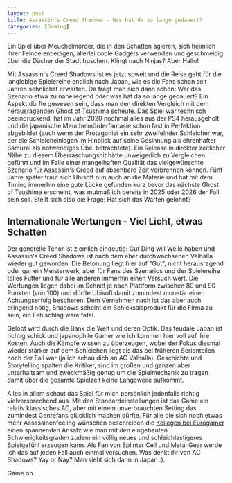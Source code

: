 ```yaml
---
layout: post
title: Assassin's Creed Shadows - Was hat da so lange gedauert?
categories: [Gaming]
---
```

Ein Spiel über Meuchelmörder, die in den Schatten agieren, sich heimlich Ihrer Feinde entledigen, allerlei coole Gadgets verwenden und  geschmeidig über die Dächer der Stadt huschen. Klingt nach Ninjas? Aber Hallo!

Mit Assassin's Creed Shadows ist es jetzt soweit und die Reise geht für die langlebige Spielereihe endlich nach Japan, wie es die Fans schon seit Jahren sehnlichst erwarten. Da fragt man sich dann schon: War das Szenario etwa zu naheliegend oder was hat da so lange gedauert? Ein Aspekt dürfte gewesen sein, dass man den direkten Vergleich mit dem herausragenden Ghost of Tsushima scheute. Das Spiel war technisch beeindruckend, hat im Jahr 2020 nochmal alles aus der PS4 herausgeholt und die japanische Meuchelmörderfantasie schon fast in Perfektion abgebildet (auch wenn der Protagonist ein sehr zweifelnder Schleicher war, der die Schleicheinlagen im Hinblick auf seine Gesinnung als ehrenhafter Samurai als notwendiges Übel betrachtete). Ein Release in direkter zeitlicher Nähe zu diesem Überraschungshit hätte unweigerlich zu Vergleichen geführt und im Falle einer mangelhaften Qualität das vielgewünschte Szenario für Assassin's Creed auf absehbare Zeit verbrennen können. Fünf Jahre später traut sich Ubisoft nun auch an die Materie und hat mit dem Timing immerhin eine gute Lücke gefunden kurz bevor das nächste Ghost of Tsushima erscheint, was mutmaßlich bereits in 2025 oder 2026 der Fall sein soll. Stellt sich also die Frage: Hat sich das Warten gelohnt?

## Internationale Wertungen - Viel Licht, etwas Schatten
Der generelle Tenor ist ziemlich eindeutig: Gut Ding will Weile haben und Assassin's Creed Shadows ist nach dem eher durchwachsenen Valhalla wieder gut geworden. Die Betonung liegt hier auf "Gut", nicht herausragend oder gar ein Meisterwerk, aber für Fans des Szenarios und der Spielereihe tolles Futter und für alle anderen immerhin einen Versuch wert. Die Wertungen liegen dabei im Schnitt je nach Plattform zwischen 80 und 90 Punkten (von 100) und dürfte Ubisoft damit zumindest monetär einen Achtungserfolg bescheren. Dem Vernehmen nach ist das aber auch dringend nötig, Shadows scheint ein Schicksalsprodukt für die Firma zu sein, ein Fehlschlag wäre fatal.

Gelobt wird durch die Bank die Welt und deren Optik. Das feudale Japan ist richtig schick und japanophile Gamer wie ich kommen hier voll auf ihre Kosten. Auch die Kämpfe wissen zu überzeugen, wobei der Fokus diesmal wieder stärker auf dem Schleichen liegt als das bei früheren Serienteilen noch der Fall war (ja ich schau dich an AC Valhalla). Geschichte und Storytelling spalten die Kritiker, sind im großen und ganzen aber unterhaltsam und zweckmäßig genug um die Spielmechanik zu tragen damit über die gesamte Spielzeit keine Langeweile aufkommt.

Alles in allem schaut das Spiel für mich persönlich jedenfalls richtig vielversprechend aus. Mit den Standardeinstellungen ist das Game ein relativ klassisches AC, aber mit einem unverbrauchten Setting das zumindest Genrefans glücklich machen dürfte. Für alle die sich noch etwas mehr Assassinenfeeling wünschen beschreiben die [Kollegen bei Eurogamer](https://www.eurogamer.de/dreht-bei-assassins-creed-shadows-die-regler-hoch-und-ihr-bekommt-das-vielleicht-beste-ac-erlebnis-das-euch-die-serie-ja-gab) einen spannenden Ansatz wie man mit den eingebauten Schwierigkeitsgraden zudem ein völlig neues und schleichlastigeres Spielgefühl erzeugen kann. Als Fan von Splinter Cell und Metal Gear werde ich das auf jeden Fall auch einmal versuchen. Was denkt ihr von AC Shadows? Yay or Nay? Man sieht sich dann in Japan :).

Game on.
